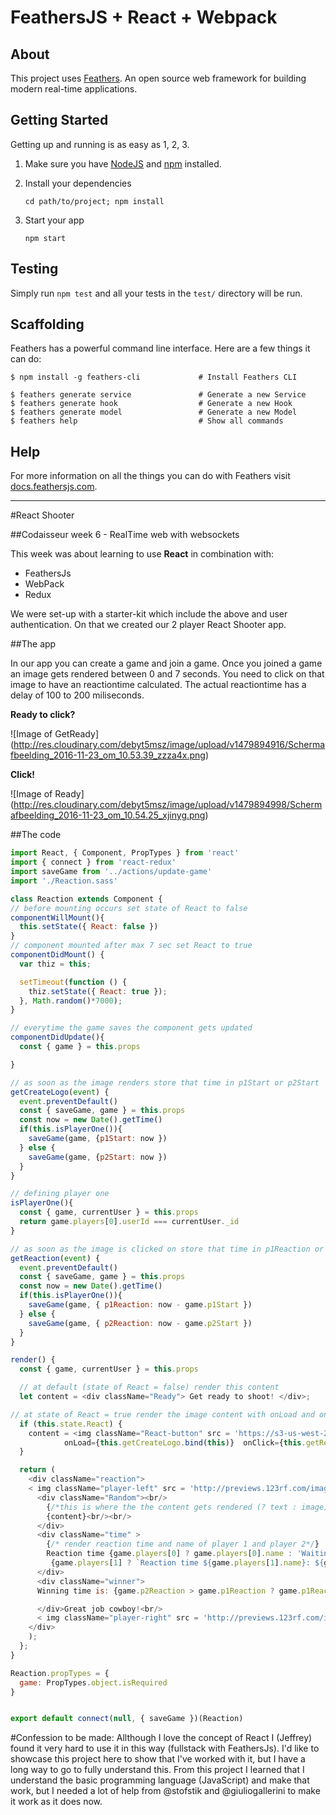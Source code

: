 # FeathersJS + React + Webpack

## About

This project uses [Feathers](http://feathersjs.com). An open source web framework for building modern real-time applications.

## Getting Started

Getting up and running is as easy as 1, 2, 3.

1. Make sure you have [NodeJS](https://nodejs.org/) and [npm](https://www.npmjs.com/) installed.
2. Install your dependencies

    ```
    cd path/to/project; npm install
    ```

3. Start your app

    ```
    npm start
    ```

## Testing

Simply run `npm test` and all your tests in the `test/` directory will be run.

## Scaffolding

Feathers has a powerful command line interface. Here are a few things it can do:

```
$ npm install -g feathers-cli             # Install Feathers CLI

$ feathers generate service               # Generate a new Service
$ feathers generate hook                  # Generate a new Hook
$ feathers generate model                 # Generate a new Model
$ feathers help                           # Show all commands
```

## Help

For more information on all the things you can do with Feathers visit [docs.feathersjs.com](http://docs.feathersjs.com).

----------------------------------------------------------------------------------------------------------------------------

#React Shooter

##Codaisseur week 6 - RealTime web with websockets

This week was about learning to use **React** in combination with:
- FeathersJs
- WebPack
- Redux

We were set-up with a starter-kit which include the above and user authentication.
On that we created our 2 player React Shooter app.

##The app

In our app you can create a game and join a game.
Once you joined a game an image gets rendered between 0 and 7 seconds.
You need to click on that image to have an reactiontime calculated.
The actual reactiontime has a delay of 100 to 200 miliseconds.


**Ready to click?**

![Image of GetReady]
(http://res.cloudinary.com/debyt5msz/image/upload/v1479894916/Schermafbeelding_2016-11-23_om_10.53.39_zzza4x.png)


**Click!**

![Image of Ready]
(http://res.cloudinary.com/debyt5msz/image/upload/v1479894998/Schermafbeelding_2016-11-23_om_10.54.25_xjinyg.png)

##The code

```javascript
import React, { Component, PropTypes } from 'react'
import { connect } from 'react-redux'
import saveGame from '../actions/update-game'
import './Reaction.sass'

class Reaction extends Component {
// before mounting occurs set state of React to false
componentWillMount(){
  this.setState({ React: false })
}
// component mounted after max 7 sec set React to true
componentDidMount() {
  var thiz = this;

  setTimeout(function () {
    thiz.setState({ React: true });
  }, Math.random()*7000);
}

// everytime the game saves the component gets updated
componentDidUpdate(){
  const { game } = this.props

}

// as soon as the image renders store that time in p1Start or p2Start
getCreateLogo(event) {
  event.preventDefault()
  const { saveGame, game } = this.props
  const now = new Date().getTime()
  if(this.isPlayerOne()){
    saveGame(game, {p1Start: now })
  } else {
    saveGame(game, {p2Start: now })
  }
}

// defining player one
isPlayerOne(){
  const { game, currentUser } = this.props
  return game.players[0].userId === currentUser._id
}

// as soon as the image is clicked on store that time in p1Reaction or p2Reaction
getReaction(event) {
  event.preventDefault()
  const { saveGame, game } = this.props
  const now = new Date().getTime()
  if(this.isPlayerOne()){
    saveGame(game, { p1Reaction: now - game.p1Start })
  } else {
    saveGame(game, { p2Reaction: now - game.p2Start })
  }
}

render() {
  const { game, currentUser } = this.props

  // at default (state of React = false) render this content
  let content = <div className="Ready"> Get ready to shoot! </div>;

// at state of React = true render the image content with onLoad and onClick
  if (this.state.React) {
    content = <img className="React-button" src = 'https://s3-us-west-2.amazonaws.com/chicagoview/icons/react-logo.png'
            onLoad={this.getCreateLogo.bind(this)}  onClick={this.getReaction.bind(this)}/>;
  }

  return (
    <div className="reaction">
    < img className="player-left" src = 'http://previews.123rf.com/images/antonbrand/antonbrand1402/antonbrand140200020/25989139-Cartoon-cowboy-drawing-guns-Isolated-on-white-Stock-Vector.jpg' />
      <div className="Random"><br/>
        {/*this is where the the content gets rendered (? text : image)  */}
        {content}<br/><br/>
      </div>
      <div className="time" >
        {/* render reaction time and name of player 1 and player 2*/}
        Reaction time {game.players[0] ? game.players[0].name : 'Waiting for player...'}: { game.p1Reaction } ms <br/>
         {game.players[1] ? `Reaction time ${game.players[1].name}: ${game.p2Reaction} ms` : 'Waiting for player...'}
      </div>
      <div className="winner">
      Winning time is: {game.p2Reaction > game.p1Reaction ? game.p1Reaction : game.p2Reaction}<br/>

      </div>Great job cowboy!<br/>
      < img className="player-right" src = 'http://previews.123rf.com/images/antonbrand/antonbrand1302/antonbrand130200018/18169122-Rugged-handsome-wild-west-cowboy-in-a-huge-hat-standing-poised-ready-to-draw-his-guns-in-a-gunfight--Stock-Vector.jpg' />
    </div>
    );
  };
}

Reaction.propTypes = {
  game: PropTypes.object.isRequired
}


export default connect(null, { saveGame })(Reaction)
```
#Confession to be made:
Allthough I love the concept of React I (Jeffrey) found it very hard to use it in this way (fullstack with FeathersJs).
I'd like to showcase this project here to show that I've worked with it, but I have a long way to go to fully understand this. From this project I learned that I understand the basic programming language (JavaScript) and make that work, but I needed a lot of help from @stofstik and @giuliogallerini to make it work as it does now.

